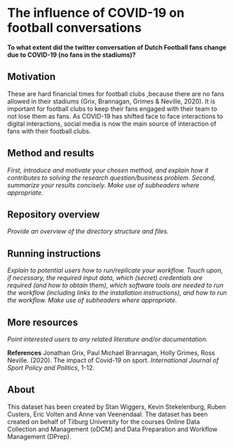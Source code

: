 # The influence of COVID-19 on football conversations

__To what extent did the twitter conversation of Dutch Football fans change due to COVID-19 (no fans in the stadiums)?__

## Motivation

These are hard financial times for football clubs ,because there are no fans allowed in their stadiums (Grix, Brannagan, Grimes & Neville, 2020). It is important for football clubs to keep their fans engaged with their team to not lose them as fans. As COVID-19 has shifted face to face interactions to digital interactions, social media is now the main source of interaction of fans with their football clubs.

## Method and results

_First, introduce and motivate your chosen method, and explain how it contributes to solving the research question/business problem.
Second, summarize your results concisely. Make use of subheaders where appropriate._

## Repository overview

_Provide an overview of the directory structure and files._

## Running instructions

_Explain to potential users how to run/replicate your workflow. Touch upon, if necessary, the required input data, which (secret) credentials are required (and how to obtain them), which software tools are needed to run the workflow (including links to the installation instructions), and how to run the workflow. Make use of subheaders where appropriate._

## More resources

_Point interested users to any related literature and/or documentation._

__References__
Jonathan Grix, Paul Michael Brannagan, Holly Grimes, Ross Neville. (2020). The impact of Covid-19 on sport. _International Journal of Sport Policy and Politics_, 1-12.

## About

This dataset has been created by Stan Wiggers, Kevin Stekelenburg, Ruben Custers, Eric Volten and Anne van Veenendaal. The dataset has been created on behalf of Tilburg University for the courses Online Data Collection and Management (oDCM) and Data Preparation and Workflow Management (DPrep). 
